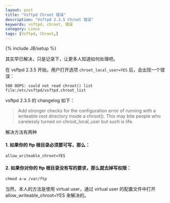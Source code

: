 ```yaml
---
layout: post
title: "Vsftpd Chroot 错误"
description: "Vsftpd 2.3.5 Chroot 错误"
keywords: vsftpd, chroot, 错误
category: Linux
tags: [Vsftpd, Chroot,]
---
```

{% include JB/setup %}

其实早已解决，只是记录下，让更多人知道如何处理吧。

在 vsftpd 2.3.5 开始，用户打开选项 `chroot_local_user=YES` 后，会出现一个错误：

    500 OOPS: could not read chroot() list file:/etc/vsftpd/vsftpd.chroot_list

vsftpd 2.3.5 的 changelog 如下：

> Add stronger checks for the configuration error of running with a writeable
> root directory inside a chroot(). This may bite people who carelessly turned
> on chroot_local_user but such is life.

<!-- more -->
解决方法有两种

#### 1. 如果你的 ftp 根目录必须要可写，那么：

    allow_writeable_chroot=YES

#### 2. 如果你对你的 ftp 根目录没有写的要求，那么就去掉写权限：

    chmod a-w /var/ftp

当然，本人的方法是使用 virtual user，通过 virtual user 的配置文件中打开 allow_writeable_chroot=YES 来解决的。
